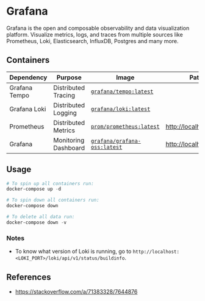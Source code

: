 # Grafana

Grafana is the open and composable observability and data visualization platform. Visualize metrics, logs, and traces from multiple sources like Prometheus, Loki, Elasticsearch, InfluxDB, Postgres and many more.

## Containers

|Dependency|Purpose|Image|Path|
|-|-|-|-|
|Grafana Tempo|Distributed Tracing|[`grafana/tempo:latest`](https://hub.docker.com/r/grafana/tempo)||
|Grafana Loki|Distributed Logging|[`grafana/loki:latest`](https://hub.docker.com/r/grafana/loki)||
|Prometheus|Distributed Metrics|[`prom/prometheus:latest`](https://hub.docker.com/r/prom/prometheus)|<http://localhost:9090>|
|Grafana|Monitoring Dashboard|[`grafana/grafana-oss:latest`](https://hub.docker.com/r/grafana/grafana-oss)|<http://localhost:3000>|

## Usage

```powershell
# To spin up all containers run:
docker-compose up -d

# To spin down all containers run:
docker-compose down

# To delete all data run:
docker-compose down -v
```

### Notes

- To know what version of Loki is running, go to `http://localhost:<LOKI_PORT>/loki/api/v1/status/buildinfo`.

## References

- <https://stackoverflow.com/a/71383328/7644876>
